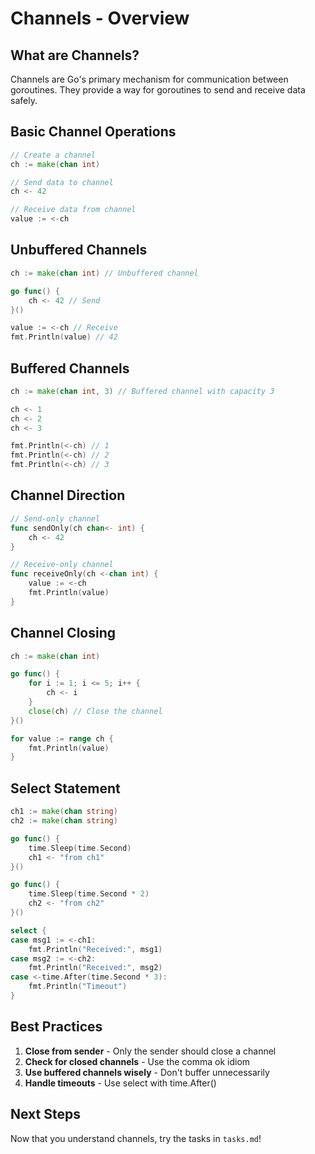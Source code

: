 # Channels - Overview

## What are Channels?

Channels are Go's primary mechanism for communication between goroutines. They provide a way for goroutines to send and receive data safely.

## Basic Channel Operations

```go
// Create a channel
ch := make(chan int)

// Send data to channel
ch <- 42

// Receive data from channel
value := <-ch
```

## Unbuffered Channels

```go
ch := make(chan int) // Unbuffered channel

go func() {
    ch <- 42 // Send
}()

value := <-ch // Receive
fmt.Println(value) // 42
```

## Buffered Channels

```go
ch := make(chan int, 3) // Buffered channel with capacity 3

ch <- 1
ch <- 2
ch <- 3

fmt.Println(<-ch) // 1
fmt.Println(<-ch) // 2
fmt.Println(<-ch) // 3
```

## Channel Direction

```go
// Send-only channel
func sendOnly(ch chan<- int) {
    ch <- 42
}

// Receive-only channel
func receiveOnly(ch <-chan int) {
    value := <-ch
    fmt.Println(value)
}
```

## Channel Closing

```go
ch := make(chan int)

go func() {
    for i := 1; i <= 5; i++ {
        ch <- i
    }
    close(ch) // Close the channel
}()

for value := range ch {
    fmt.Println(value)
}
```

## Select Statement

```go
ch1 := make(chan string)
ch2 := make(chan string)

go func() {
    time.Sleep(time.Second)
    ch1 <- "from ch1"
}()

go func() {
    time.Sleep(time.Second * 2)
    ch2 <- "from ch2"
}()

select {
case msg1 := <-ch1:
    fmt.Println("Received:", msg1)
case msg2 := <-ch2:
    fmt.Println("Received:", msg2)
case <-time.After(time.Second * 3):
    fmt.Println("Timeout")
}
```

## Best Practices

1. **Close from sender** - Only the sender should close a channel
2. **Check for closed channels** - Use the comma ok idiom
3. **Use buffered channels wisely** - Don't buffer unnecessarily
4. **Handle timeouts** - Use select with time.After()

## Next Steps

Now that you understand channels, try the tasks in `tasks.md`!